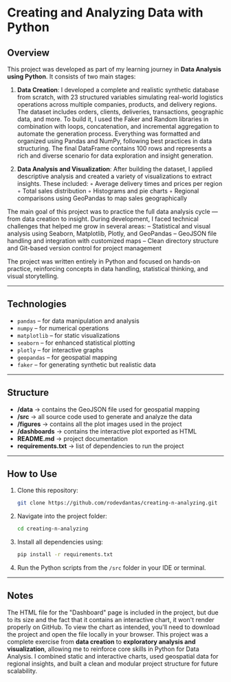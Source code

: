 # Creating and Analyzing Data with Python

## Overview

This project was developed as part of my learning journey in **Data Analysis using Python**. It consists of two main stages:

1. **Data Creation**: I developed a complete and realistic synthetic database from scratch, with 23 structured variables simulating real-world logistics operations across multiple companies, products, and delivery regions. The dataset includes orders, clients, deliveries, transactions, geographic data, and more. To build it, I used the Faker and Random libraries in combination with loops, concatenation, and incremental aggregation to automate the generation process. Everything was formatted and organized using Pandas and NumPy, following best practices in data structuring. The final DataFrame contains 100 rows and represents a rich and diverse scenario for data exploration and insight generation.

2. **Data Analysis and Visualization**: After building the dataset, I applied descriptive analysis and created a variety of visualizations to extract insights. These included:
◦ Average delivery times and prices per region
◦ Total sales distribution
◦ Histograms and pie charts
◦ Regional comparisons using GeoPandas to map sales geographically

The main goal of this project was to practice the full data analysis cycle — from data creation to insight. During development, I faced technical challenges that helped me grow in several areas:
– Statistical and visual analysis using Seaborn, Matplotlib, Plotly, and GeoPandas
– GeoJSON file handling and integration with customized maps
– Clean directory structure and Git-based version control for project management

The project was written entirely in Python and focused on hands-on practice, reinforcing concepts in data handling, statistical thinking, and visual storytelling.

---

## Technologies

- `pandas` – for data manipulation and analysis  
- `numpy` – for numerical operations  
- `matplotlib` – for static visualizations  
- `seaborn` – for enhanced statistical plotting  
- `plotly` – for interactive graphs  
- `geopandas` – for geospatial mapping  
- `faker` – for generating synthetic but realistic data  

---

## Structure

- **/data** → contains the GeoJSON file used for geospatial mapping  
- **/src** → all source code used to generate and analyze the data  
- **/figures** → contains all the plot images used in the project  
- **/dashboards** → contains the interactive plot exported as HTML  
- **README.md** → project documentation  
- **requirements.txt** → list of dependencies to run the project

---

## How to Use

1. Clone this repository:
   ```bash
   git clone https://github.com/rodevdantas/creating-n-analyzing.git
   ```

2. Navigate into the project folder:
   ```bash
   cd creating-n-analyzing
   ```

3. Install all dependencies using:
   ```bash
   pip install -r requirements.txt
   ```

4. Run the Python scripts from the `/src` folder in your IDE or terminal.

---

## Notes

The HTML file for the "Dashboard" page is included in the project, but due to its size and the fact that it contains an interactive chart, it won't render properly on GitHub. To view the chart as intended, you'll need to download the project and open the file locally in your browser.
This project was a complete exercise from **data creation** to **exploratory analysis and visualization**, allowing me to reinforce core skills in Python for Data Analysis. I combined static and interactive charts, used geospatial data for regional insights, and built a clean and modular project structure for future scalability.


